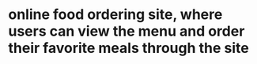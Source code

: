 #  online food ordering site, where users can view the menu and order their favorite meals through the site